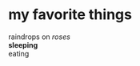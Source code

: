  
<html>
<body>
<h1>my favorite things</h1>
<p>raindrops on <em> roses</em><br>
<strong>sleeping</strong><br>eating<br>
</p>
</body>
</html>
